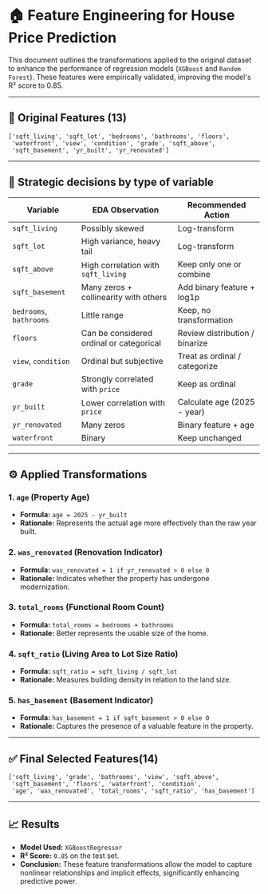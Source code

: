 # 🏠 Feature Engineering for House Price Prediction

This document outlines the transformations applied to the original dataset to enhance the performance of regression models (`XGBoost` and `Random Forest`). These features were empirically validated, improving the model's R² score to 0.85.

---

## 📌 Original Features (13)

```
['sqft_living', 'sqft_lot', 'bedrooms', 'bathrooms', 'floors',
 'waterfront', 'view', 'condition', 'grade', 'sqft_above',
 'sqft_basement', 'yr_built', 'yr_renovated']
```

---

## 🧠 Strategic decisions by type of variable

| Variable                    | EDA Observation                          | Recommended Action             |
| --------------------------- | ---------------------------------------- | ------------------------------ |
| `sqft_living`             | Possibly skewed                          | Log-transform                  |
| `sqft_lot`                | High variance, heavy tail                | Log-transform                  |
| `sqft_above`              | High correlation with `sqft_living`    | Keep only one or combine       |
| `sqft_basement`           | Many zeros + collinearity with others    | Add binary feature + log1p     |
| `bedrooms`, `bathrooms` | Little range                             | Keep, no transformation        |
| `floors`                  | Can be considered ordinal or categorical | Review distribution / binarize |
| `view`, `condition`     | Ordinal but subjective                   | Treat as ordinal / categorize  |
| `grade`                   | Strongly correlated with `price`       | Keep as ordinal                |
| `yr_built`                | Lower correlation with `price`         | Calculate age (2025 - year)    |
| `yr_renovated`            | Many zeros                               | Binary feature + age           |
| `waterfront`              | Binary                                   | Keep unchanged                 |

<hr>

## ⚙️ Applied Transformations

### 1. `age` (Property Age)

- **Formula:** `age = 2025 - yr_built`
- **Rationale:** Represents the actual age more effectively than the raw year built.

### 2. `was_renovated` (Renovation Indicator)

- **Formula:** `was_renovated = 1 if yr_renovated > 0 else 0`
- **Rationale:** Indicates whether the property has undergone modernization.

### 3. `total_rooms` (Functional Room Count)

- **Formula:** `total_rooms = bedrooms + bathrooms`
- **Rationale:** Better represents the usable size of the home.

### 4. `sqft_ratio` (Living Area to Lot Size Ratio)

- **Formula:** `sqft_ratio = sqft_living / sqft_lot`
- **Rationale:** Measures building density in relation to the land size.

### 5. `has_basement` (Basement Indicator)

- **Formula:** `has_basement = 1 if sqft_basement > 0 else 0`
- **Rationale:** Captures the presence of a valuable feature in the property.

---

## ✅ Final Selected Features(14)

```
['sqft_living', 'grade', 'bathrooms', 'view', 'sqft_above',
 'sqft_basement', 'floors', 'waterfront', 'condition', 
 'age', 'was_renovated', 'total_rooms', 'sqft_ratio', 'has_basement']
```

---

## 📈 Results

- **Model Used:** `XGBoostRegressor`
- **R² Score:** `0.85` on the test set.
- **Conclusion:** These feature transformations allow the model to capture nonlinear relationships and implicit effects, significantly enhancing predictive power.
